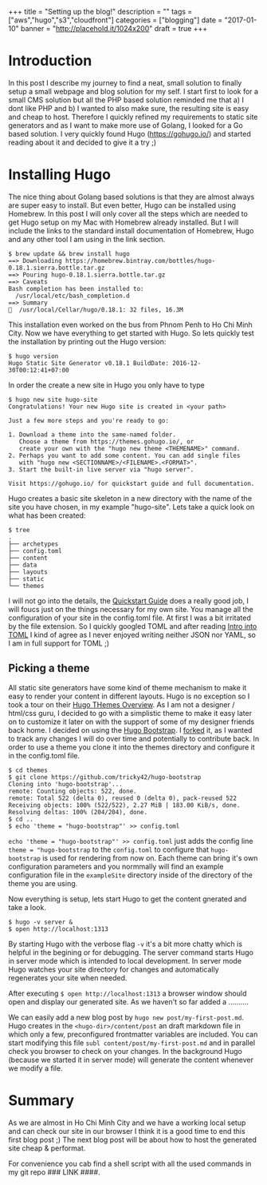 +++
title = "Setting up the blog!"
description = ""
tags = ["aws","hugo","s3","cloudfront"]
categories = ["blogging"]
date = "2017-01-10"
banner = "http://placehold.it/1024x200"
draft = true
+++


# Introduction
In this post I describe my journey to find a neat, small solution to finally setup a small webpage and blog solution for my self. I start first to look for a small CMS solution but all the PHP based solution reminded me that a) I dont like PHP and b) I wanted to also make sure, the resulting site is easy and cheap to host. Therefore I quickly refined my requirements to static site generators and as I want to make more use of Golang, I looked for a Go based solution. I very quickly found Hugo (https://gohugo.io/) and started reading about it and decided to give it a try ;) 



# Installing Hugo
The nice thing about Golang based solutions is that they are almost always are super easy to install. But even better, Hugo can be installed using Homebrew. In this post I will only cover all the steps which are needed to get Hugo setup on my Mac with Homebrew already installed. But I will include the links to the standard install documentation of Homebrew, Hugo and any other tool I am using in the link section.

```
$ brew update && brew install hugo
==> Downloading https://homebrew.bintray.com/bottles/hugo-0.18.1.sierra.bottle.tar.gz
==> Pouring hugo-0.18.1.sierra.bottle.tar.gz
==> Caveats
Bash completion has been installed to:
  /usr/local/etc/bash_completion.d
==> Summary
🍺  /usr/local/Cellar/hugo/0.18.1: 32 files, 16.3M 

```
This installation even worked on the bus from Phnom Penh to Ho Chi Minh City. Now we have everything to get started with Hugo. 
So lets quickly test the installation by printing out the Hugo version:
```
$ hugo version
Hugo Static Site Generator v0.18.1 BuildDate: 2016-12-30T00:12:41+07:00
```
In order the create a new site in Hugo you only have to type 

```
$ hugo new site hugo-site
Congratulations! Your new Hugo site is created in <your path>

Just a few more steps and you're ready to go:

1. Download a theme into the same-named folder.
   Choose a theme from https://themes.gohugo.io/, or
   create your own with the "hugo new theme <THEMENAME>" command.
2. Perhaps you want to add some content. You can add single files
   with "hugo new <SECTIONNAME>/<FILENAME>.<FORMAT>".
3. Start the built-in live server via "hugo server".

Visit https://gohugo.io/ for quickstart guide and full documentation.
```

Hugo creates a basic site skeleton in a new directory with the name of the site you have chosen, in my example "hugo-site". Lets take a quick look on what has been created:
```
$ tree
.
├── archetypes
├── config.toml
├── content
├── data
├── layouts
├── static
└── themes
```

I will not go into the details, the [Quickstart Guide](https://gohugo.io/overview/quickstart/) does a really good job, I will foucs just on the things necessary for my own site. You manage all the configuration of your site in the config.toml file. At first I was a bit irritated by the file extension. So I quickly googled TOML and after reading [Intro into TOML](https://npf.io/2014/08/intro-to-toml/) I kind of agree as I never enjoyed writing neither JSON nor YAML, so I am in full support for TOML ;) 

## Picking a theme
All static site generators have some kind of theme mechanism to make it easy to render your content in different layouts. Hugo is no exception so I took a tour on their [Hugo THemes Overview](http://themes.gohugo.io/). As I am not a designer / html/css guru, I decided to go with a simplistic theme to make it easy later on to customize it later on with the support of some of my designer friends back home. I decided on using the [Hugo Bootstrap](http://themes.gohugo.io/bootstrap/). I [forked](https://github.com/tricky42/hugo-bootstrap) it, as I wanted to track any changes I will do over time and potentially to contribute back. In order to use a theme you clone it into the themes directory and configure it in the config.toml file.
```
$ cd themes
$ git clone https://github.com/tricky42/hugo-bootstrap
Cloning into 'hugo-bootstrap'...
remote: Counting objects: 522, done.
remote: Total 522 (delta 0), reused 0 (delta 0), pack-reused 522
Receiving objects: 100% (522/522), 2.27 MiB | 183.00 KiB/s, done.
Resolving deltas: 100% (204/204), done.
$ cd ..
$ echo 'theme = "hugo-bootstrap"' >> config.toml
```
`echo 'theme = "hugo-bootstrap"' >> config.toml` just adds the config line `theme = "hugo-bootstrap` to the `config.toml` to configure that `hugo-bootstrap` is used for rendering from now on. Each theme can bring it's own configuration parameters and you normmally will find an example configuration file in the `exampleSite` directory inside of the directory of the theme you are using. 

Now everything is setup, lets start Hugo to get the content gnerated and take a look. 
```
$ hugo -v server &
$ open http://localhost:1313
```
By starting Hugo with the verbose flag `-v` it's a bit more chatty which is helpful in the begining or for debugging. The server command starts Hugo in server mode which is intended to local development. In server mode Hugo watches your site directory for changes and automatically regenerates your site when needed. 

After executing `$ open http://localhost:1313` a browser window should open and display our generated site. As we haven't so far added a ..........

We can easily add a new blog post by `hugo new post/my-first-post.md`. Hugo creates in the `<hugo-dir>/content/post` an draft markdown file in which only a few, preconfigured frontmatter variables are included. You can start modifying this file `subl content/post/my-first-post.md` and in parallel check you browser to check on your changes. In the background Hugo (because we started it in server mode) will generate the content whenever we modify a file. 

# Summary
As we are almost in Ho Chi Minh City and we have a working local setup and can check our site in our browser I think it is a good time to end this first blog post ;) The next blog post will be about how to host the generated site cheap & performat. 

For convenience you cab find a shell script with all the used commands in my git repo ### LINK ####.